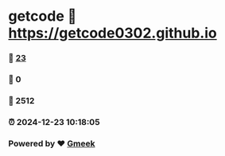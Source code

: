 # getcode :link: https://getcode0302.github.io 
### :page_facing_up: [23](https://getcode0302.github.io/tag.html) 
### :speech_balloon: 0 
### :hibiscus: 2512 
### :alarm_clock: 2024-12-23 10:18:05 
### Powered by :heart: [Gmeek](https://github.com/Meekdai/Gmeek)
